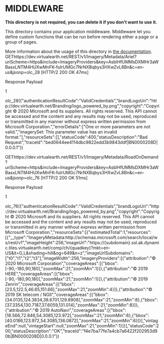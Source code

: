 # MIDDLEWARE

**This directory is not required, you can delete it if you don't want to use it.**

This directory contains your application middleware.
Middleware let you define custom functions that can be run before rendering either a page or a group of pages.

More information about the usage of this directory in [the documentation](https://nuxtjs.org/guide/routing#middleware).
GEThttps://dev.virtualearth.net/REST/v1/Imagery/Metadata/Ariel?uriScheme=https&include=ImageryProviders&key=AsblHfUMMsDXMHr3aWBasxLNTM4HUXwMnFK-fulrUMGc7NrNXBqbys3HXwZvL8Bn&c=en-us&jsonp=olc_28
[HTTP/2 200 OK 47ms]

	
Response Payload	

1

olc_28({"authenticationResultCode":"ValidCredentials","brandLogoUri":"http:\/\/dev.virtualearth.net\/Branding\/logo_powered_by.png","copyright":"Copyright © 2020 Microsoft and its suppliers. All rights reserved. This API cannot be accessed and the content and any results may not be used, reproduced or transmitted in any manner without express written permission from Microsoft Corporation.","errorDetails":["One or more parameters are not valid.","imagerySet: This parameter value has an invalid format."],"resourceSets":[],"statusCode":400,"statusDescription":"Bad Request","traceId":"bed0644ee4114dbc9822edd3b9843ddf|BN0000208D|0.0.0.1"})

GEThttps://dev.virtualearth.net/REST/v1/Imagery/Metadata/RoadOnDemand?uriScheme=https&include=ImageryProviders&key=AsblHfUMMsDXMHr3aWBasxLNTM4HUXwMnFK-fulrUMGc7NrNXBqbys3HXwZvL8Bn&c=en-us&jsonp=olc_76
[HTTP/2 200 OK 51ms]

	
Response Payload	

1

olc_76({"authenticationResultCode":"ValidCredentials","brandLogoUri":"http:\/\/dev.virtualearth.net\/Branding\/logo_powered_by.png","copyright":"Copyright © 2020 Microsoft and its suppliers. All rights reserved. This API cannot be accessed and the content and any results may not be used, reproduced or transmitted in any manner without express written permission from Microsoft Corporation.","resourceSets":[{"estimatedTotal":1,"resources":[{"__type":"ImageryMetadata:http:\/\/schemas.microsoft.com\/search\/local\/ws\/rest\/v1","imageHeight":256,"imageUrl":"https:\/\/{subdomain}.ssl.ak.dynamic.tiles.virtualearth.net\/comp\/ch\/{quadkey}?mkt=en-US&it=G,L&shading=hill&og=649&n=z","imageUrlSubdomains":["t0","t1","t2","t3"],"imageWidth":256,"imageryProviders":[{"attribution":"© 2020 Microsoft Corporation","coverageAreas":[{"bbox":[-90,-180,90,180],"zoomMax":21,"zoomMin":1}]},{"attribution":"© 2019 HERE","coverageAreas":[{"bbox":[-90,-180,90,180],"zoomMax":21,"zoomMin":1}]},{"attribution":"© 2019 Zenrin","coverageAreas":[{"bbox":[23.5,122.5,46.65,151.66],"zoomMax":21,"zoomMin":4}]},{"attribution":"© 2019 SK telecom \/ NGII","coverageAreas":[{"bbox":[34.0135,124.3834,38.6701,129.8908],"zoomMax":21,"zoomMin":8},{"bbox":[37.3354,130.7187,37.6059,131.014],"zoomMax":21,"zoomMin":8}]},{"attribution":"© 2019 AutoNavi","coverageAreas":[{"bbox":[18.566,72.846,54.3085,123.972],"zoomMax":21,"zoomMin":6},{"bbox":[40.0186,123.972,54.3085,136.0872],"zoomMax":21,"zoomMin":6}]}],"vintageEnd":null,"vintageStart":null,"zoomMax":21,"zoomMin":1}]}],"statusCode":200,"statusDescription":"OK","traceId":"f4e7ba77fe7a4cb7a6422f202953d90b|BN0000208D|0.0.0.1"})

